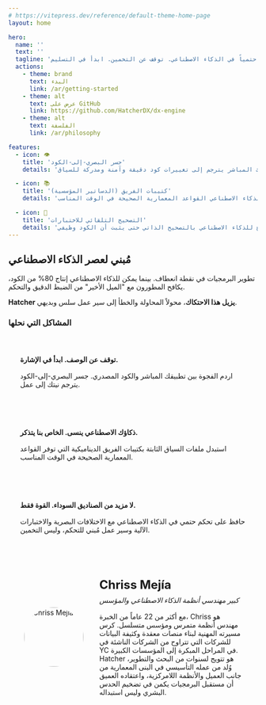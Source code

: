 ```yaml
---
# https://vitepress.dev/reference/default-theme-home-page
layout: home

hero:
  name: ''
  text: ''
  tagline: 'التضخيم المُتحكَّم لتطوير الذكاء الاصطناعي. بيئة تطوير متكاملة مفتوحة المصدر تمنح المطورين المحترفين تحكماً حتمياً في الذكاء الاصطناعي. توقف عن التخمين. ابدأ في التسليم.'
  actions:
    - theme: brand
      text: البدء
      link: /ar/getting-started
    - theme: alt
      text: عرض على GitHub
      link: https://github.com/HatcherDX/dx-engine
    - theme: alt
      text: الفلسفة
      link: /ar/philosophy

features:
  - icon: 👁️
    title: 'جسر البصري-إلى-الكود'
    details: 'أشر إلى التغييرات البصرية بدلاً من وصفها. التلاعب المباشر لتطبيقك المباشر يترجم إلى تغييرات كود دقيقة وآمنة ومدركة للسياق.'

  - icon: 📚
    title: 'كتيبات الفريق (الدساتير المؤسسية)'
    details: 'استبدل ملفات السياق الثابتة بنظام ديناميكي ومركزي يوفر للذكاء الاصطناعي القواعد المعمارية الصحيحة في الوقت المناسب.'

  - icon: 🔄
    title: 'التصحيح التلقائي للاختبارات'
    details: 'حلقات الاختبار الآلية تضمن أن تغييرات الذكاء الاصطناعي تلبي معايير الجودة الخاصة بك. هذه الحلقة التعزيزية تسمح للذكاء الاصطناعي بالتصحيح الذاتي حتى يثبت أن الكود وظيفي.'
---
```


## مُبني لعصر الذكاء الاصطناعي

تطوير البرمجيات في نقطة انعطاف. بينما يمكن للذكاء الاصطناعي إنتاج 80% من الكود، يكافح المطورون مع "الميل الأخير" من الضبط الدقيق والتحكم.

**Hatcher يزيل هذا الاحتكاك**، محولاً المحاولة والخطأ إلى سير عمل سلس وبديهي.

### المشاكل التي نحلها

<div class="problem-grid">
  <div class="problem-item">
    <h4>توقف عن الوصف. ابدأ في الإشارة.</h4>
    <p>اردم الفجوة بين تطبيقك المباشر والكود المصدري. جسر البصري-إلى-الكود يترجم نيتك إلى عمل.</p>
  </div>
  
  <div class="problem-item">
    <h4>ذكاؤك الاصطناعي ينسى. الخاص بنا يتذكر.</h4>
    <p>استبدل ملفات السياق الثابتة بكتيبات الفريق الديناميكية التي توفر القواعد المعمارية الصحيحة في الوقت المناسب.</p>
  </div>
  
  <div class="problem-item">
    <h4>لا مزيد من الصناديق السوداء. القوة فقط.</h4>
    <p>حافظ على تحكم حتمي في الذكاء الاصطناعي مع الاختلافات البصرية والاختبارات الآلية وسير عمل مُبني للتحكم، وليس التخمين.</p>
  </div>
</div>

<div class="architect-card">
  <div class="architect-photo">
    <img src="/chriss.jpg" alt="Chriss Mejía">
  </div>
  <div class="architect-bio">
    <h4>Chriss Mejía</h4>
    <h5>كبير مهندسي أنظمة الذكاء الاصطناعي والمؤسس</h5>
    <p>
      مع أكثر من 22 عاماً من الخبرة، Chriss هو مهندس أنظمة متمرس ومؤسس متسلسل. كرس مسيرته المهنية لبناء منصات معقدة وكثيفة البيانات للشركات التي تتراوح من الشركات الناشئة في YC في المراحل المبكرة إلى المؤسسات الكبيرة.
    </p>
    <p>
      Hatcher هو تتويج لسنوات من البحث والتطوير، وُلد من عمله التأسيسي في البنى المعمارية من جانب العميل والأنظمة اللامركزية، واعتقاده العميق أن مستقبل البرمجيات يكمن في تضخيم الحدس البشري وليس استبداله.
    </p>
  </div>
</div>

<style>
.problem-grid {
  display: grid;
  grid-template-columns: repeat(auto-fit, minmax(300px, 1fr));
  gap: 2rem;
  margin: 2rem 0;
}

.problem-item {
  padding: 1.5rem;
  border: 1px solid var(--vp-c-border);
  border-radius: 8px;
  background: var(--vp-c-bg-soft);
}

.problem-item h4 {
  margin: 0 0 1rem 0;
  color: var(--vp-c-brand-1);
}

.problem-item p {
  margin: 0;
  color: var(--vp-c-text-2);
}

.architect-card {
  display: flex;
  align-items: center;
  gap: 2rem;
  padding: 2rem;
  border: 1px solid var(--vp-c-border);
  border-radius: 8px;
  background: var(--vp-c-bg-soft);
  margin: 2rem 0;
}

.architect-photo {
  width: 120px;
  height: 120px;
  flex-shrink: 0;
  display: flex;
  align-items: center;
  justify-content: center;
}

.architect-photo img {
  width: 120px;
  height: 120px;
  border-radius: 50%;
  object-fit: cover;
  display: block;
}

.architect-bio h4 {
  margin: 0 0 0.5rem 0;
  font-size: 1.5rem;
  color: var(--vp-c-brand-1);
}

.architect-bio h5 {
  margin: 0 0 1rem 0;
  font-weight: 500;
  color: var(--vp-c-text-2);
}

.architect-bio p {
  margin: 0;
}

@media (max-width: 768px) {
  .architect-card {
    flex-direction: column;
    text-align: center;
  }
}
</style>
